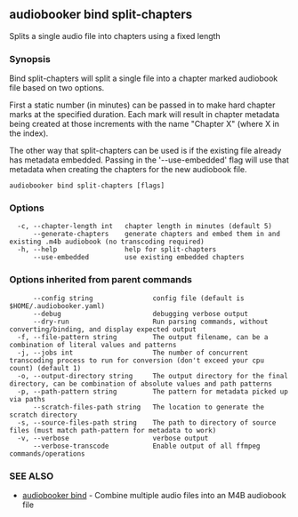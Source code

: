## audiobooker bind split-chapters

Splits a single audio file into chapters using a fixed length

### Synopsis

Bind split-chapters will split a single file into a chapter marked audiobook file based on two options.  

First a static number (in minutes) can be passed in to make hard chapter marks at the specified duration.  Each mark will result in chapter metadata being created at those increments with the name "Chapter X" (where X in the index).

The other way that split-chapters can be used is if the existing file already has metadata embedded.  Passing in the '--use-embedded' flag will use that metadata when creating the chapters for the new audiobook file.

```
audiobooker bind split-chapters [flags]
```

### Options

```
  -c, --chapter-length int   chapter length in minutes (default 5)
      --generate-chapters    generate chapters and embed them in and existing .m4b audiobook (no transcoding required)
  -h, --help                 help for split-chapters
      --use-embedded         use existing embedded chapters
```

### Options inherited from parent commands

```
      --config string               config file (default is $HOME/.audiobooker.yaml)
      --debug                       debugging verbose output
      --dry-run                     Run parsing commands, without converting/binding, and display expected output
  -f, --file-pattern string         The output filename, can be a combination of literal values and patterns
  -j, --jobs int                    The number of concurrent transcoding process to run for conversion (don't exceed your cpu count) (default 1)
  -o, --output-directory string     The output directory for the final directory, can be combination of absolute values and path patterns
  -p, --path-pattern string         The pattern for metadata picked up via paths
      --scratch-files-path string   The location to generate the scratch directory
  -s, --source-files-path string    The path to directory of source files (must match path-pattern for metadata to work)
  -v, --verbose                     verbose output
      --verbose-transcode           Enable output of all ffmpeg commands/operations
```

### SEE ALSO

* [audiobooker bind](audiobooker_bind.md)	 - Combine multiple audio files into an M4B audiobook file

